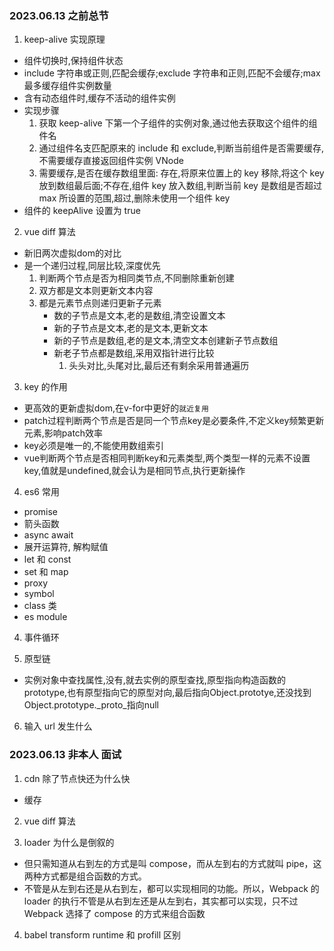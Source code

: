 ### 2023.06.13 之前总节

1. keep-alive 实现原理

- 组件切换时,保持组件状态
- include 字符串或正则,匹配会缓存;exclude 字符串和正则,匹配不会缓存;max 最多缓存组件实例数量
- 含有动态组件时,缓存不活动的组件实例
- 实现步骤
  1. 获取 keep-alive 下第一个子组件的实例对象,通过他去获取这个组件的组件名
  2. 通过组件名支匹配原来的 include 和 exclude,判断当前组件是否需要缓存,不需要缓存直接返回组件实例 VNode
  3. 需要缓存,是否在缓存数组里面: 存在,将原来位置上的 key 移除,将这个 key 放到数组最后面;不存在,组件 key 放入数组,判断当前 key 是数组是否超过 max 所设置的范围,超过,删除未使用一个组件 key
- 组件的 keepAlive 设置为 true

2. vue diff 算法
- 新旧两次虚拟dom的对比
- 是一个递归过程,同层比较,深度优先
    1. 判断两个节点是否为相同类节点,不同删除重新创建
    2. 双方都是文本则更新文本内容
    3. 都是元素节点则递归更新子元素
        - 数的子节点是文本,老的是数组,清空设置文本
        - 新的子节点是文本,老的是文本,更新文本
        - 新的子节点是数组,老的是文本,清空文本创建新子节点数组
        - 新老子节点都是数组,采用双指针进行比较
          1. 头头对比,头尾对比,最后还有剩余采用普通遍历
3. key 的作用
- 更高效的更新虚拟dom,在v-for中更好的`就近复用`
- patch过程判断两个节点是否是同一个节点key是必要条件,不定义key频繁更新元素,影响patch效率
- key必须是唯一的,不能使用数组索引
- vue判断两个节点是否相同判断key和元素类型,两个类型一样的元素不设置key,值就是undefined,就会认为是相同节点,执行更新操作
4. es6 常用

- promise
- 箭头函数
- async await
- 展开运算符, 解构赋值
- let 和 const
- set 和 map
- proxy
- symbol
- class 类
- es module

4. 事件循环

5. 原型链
- 实例对象中查找属性,没有,就去实例的原型查找,原型指向构造函数的prototype,也有原型指向它的原型对向,最后指向Object.prototye,还没找到Object.prototype._proto_指向null
6. 输入 url 发生什么

### 2023.06.13 非本人 面试

1. cdn 除了节点快还为什么快

- 缓存

2. vue diff 算法

3. loader 为什么是倒叙的
- 但只需知道从右到左的方式是叫 compose，而从左到右的方式就叫 pipe，这两种方式都是组合函数的方式。
- 不管是从左到右还是从右到左，都可以实现相同的功能。所以，Webpack 的 loader 的执行不管是从右到左还是从左到右，其实都可以实现，只不过 Webpack 选择了 compose 的方式来组合函数
4. babel transform runtime 和 profill 区别
